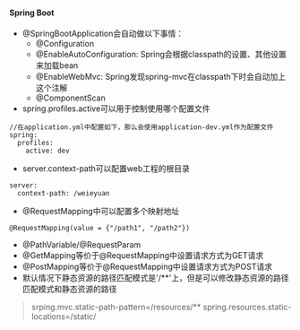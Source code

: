 #### Spring Boot ####
* @SpringBootApplication会自动做以下事情：
  * @Configuration
  * @EnableAutoConfiguration: Spring会根据classpath的设置、其他设置来加载bean
  * @EnableWebMvc: Spring发现spring-mvc在classpath下时会自动加上这个注解
  * @ComponentScan
* spring.profiles.active可以用于控制使用哪个配置文件
```
//在application.yml中配置如下，那么会使用application-dev.yml作为配置文件
spring:
  profiles:
    active: dev
```
* server.context-path可以配置web工程的根目录
```
server:
  context-path: /weieyuan
``` 
* @RequestMapping中可以配置多个映射地址
```
@RequestMapping(value = {"/path1", "/path2"})
```
* @PathVariable/@RequestParam
* @GetMapping等价于@RequestMapping中设置请求方式为GET请求
* @PostMapping等价于@RequestMapping中设置请求方式为POST请求
* 默认情况下静态资源的路径匹配模式是'/**'上，但是可以修改静态资源的路径匹配模式和静态资源的路径
> srping.mvc.static-path-pattern=/resources/**
> spring.resources.static-locations=/static/
